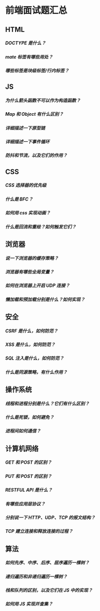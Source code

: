 # 前端面试题汇总

## HTML

##### DOCTYPE 是什么？

##### mate 标签有哪些用处？

##### 哪些标签是块级标签/行内标签？

## JS

##### 为什么箭头函数不可以作为构造函数？

##### Map 和 Object 有什么区别？

##### 详细描述一下原型链

##### 详细描述一下事件循环

##### 防抖和节流，以及它们的作用？

## CSS

##### CSS 选择器的优先级

##### 什么是 BFC？

##### 如何用 css 实现动画？

##### 什么是回流和重绘？如何触发它们？

## 浏览器

##### 说一下浏览器的缓存策略？

##### 浏览器有哪些全局变量？

##### 如何在浏览器上开启 UDP 连接？

##### 懒加载和预加载分别是什么？如何实现？

## 安全

##### CSRF 是什么，如何防范？

##### XSS 是什么，如何防范？

##### SQL 注入是什么，如何防范？

##### 什么是同源策略，有什么作用？

## 操作系统

##### 线程和进程分别是什么？它们有什么区别？

##### 什么是死锁，如何避免？

##### 进程间如何通信？

## 计算机网络

##### GET 和 POST 的区别？

##### PUT 和 POST 的区别？

##### RESTFUL API 是什么？

##### 有哪些应用层协议？

##### 分别说一下 HTTP、UDP、TCP 的报文结构？

##### TCP 建立连接和释放连接的过程？

## 算法

##### 如何先序、中序、后序、层序遍历一棵树？

##### 递归遍历和非递归遍历一棵树？

##### 栈和队列的区别，以及它们在 JS 中的实现？

##### 如何用 JS 实现并查集？
